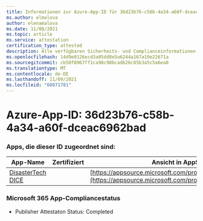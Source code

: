 ```yaml
---
title: Informationen zur Azure-App-ID für 36d23b76-c58b-4a34-a60f-dceac6962bad
ms.author: elmalova
author: elenamalova
ms.date: 11/08/2021
ms.topic: article
ms.service: attestation
certification_type: attested
description: Alle verfügbaren Sicherheits- und Complianceinformationen für 36d23b76-c58b-4a34-a60f-dceac6962bad.
ms.openlocfilehash: 14d9e0126ecd3a05dd8e5a6244a167a19e22671a
ms.sourcegitcommit: cb50f8967ff1ca98c98bcadb26c05b3a5c5a6ea8
ms.translationtype: MT
ms.contentlocale: de-DE
ms.lasthandoff: 11/09/2021
ms.locfileid: "60871781"
---
```

# <a name="azure-app-id-36d23b76-c58b-4a34-a60f-dceac6962bad"></a>Azure-App-ID: 36d23b76-c58b-4a34-a60f-dceac6962bad


### <a name="apps-associated-with-this-id"></a>Apps, die dieser ID zugeordnet sind:
| **App-Name** | **Zertifiziert** | **Ansicht in AppSource** |
|--------------|---------------|-----------------------|
| [DisasterTech DICE](https://docs.microsoft.com/microsoft-365-app-certification/forward/WA200001909) |  | [https://appsource.microsoft.com/product/office/WA200001909](https://appsource.microsoft.com/product/office/WA200001909) |

### <a name="microsoft-365-app-compliance-status"></a>Microsoft 365 App-Compliancestatus
- Publisher Attestaton Status: Completed
